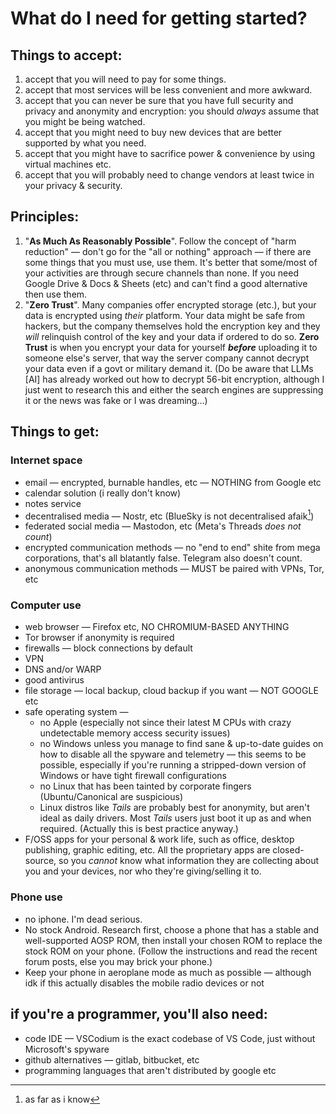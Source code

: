 # What do I need for getting started?

## Things to accept:

1. accept that you will need to pay for some things.
2. accept that most services will be less convenient and more awkward.
3. accept that you can never be sure that you have full security and privacy and anonymity and encryption: you should _always_ assume that you might be being watched.
4. accept that you might need to buy new devices that are better supported by what you need.
5. accept that you might have to sacrifice power & convenience by using virtual machines etc.
6. accept that you will probably need to change vendors at least twice in your privacy & security.

## Principles:

1. "**As Much As Reasonably Possible**". Follow the concept of "harm reduction" — don't go for the "all or nothing" approach — if there are some things that you must use, use them. It's better that some/most of your activities are through secure channels than none. If you need Google Drive & Docs & Sheets (etc) and can't find a good alternative then use them.
2. "**Zero Trust**". Many companies offer encrypted storage (etc.), but your data is encrypted using _their_ platform. Your data might be safe from hackers, but the company themselves hold the encryption key and they _will_ relinquish control of the key and your data if ordered to do so. **Zero Trust** is when you encrypt your data for yourself _**before**_ uploading it to someone else's server, that way the server company cannot decrypt your data even if a govt or military demand it. (Do be aware that LLMs \[AI] has already worked out how to decrypt 56-bit encryption, although I just went to research this and either the search engines are suppressing it or the news was fake or I was dreaming...)

## Things to get:

### Internet space

* email — encrypted, burnable handles, etc — NOTHING from Google etc
* calendar solution (i really don't know)
* notes service
* decentralised media — Nostr, etc (BlueSky is not decentralised afaik[^1])
* federated social media — Mastodon, etc (Meta's Threads _does not count_)
* encrypted communication methods — no "end to end" shite from mega corporations, that's all blatantly false. Telegram also doesn't count.
* anonymous communication methods — MUST be paired with VPNs, Tor, etc

### Computer use

* web browser — Firefox etc, NO CHROMIUM-BASED ANYTHING
* Tor browser if anonymity is required&#x20;
* firewalls — block connections by default&#x20;
* VPN&#x20;
* DNS and/or WARP&#x20;
* good antivirus&#x20;
* file storage — local backup, cloud backup if you want — NOT GOOGLE etc
* safe operating system —&#x20;
  * no Apple (especially not since their latest M CPUs with crazy undetectable memory access security issues)
  * no Windows unless you manage to find sane & up-to-date guides on how to disable all the spyware and telemetry — this seems to be possible, especially if you're running a stripped-down version of Windows or have tight firewall configurations
  * no Linux that has been tainted by corporate fingers (Ubuntu/Canonical are suspicious)&#x20;
  * Linux distros like _Tails_ are probably best for anonymity, but aren't ideal as daily drivers. Most _Tails_ users just boot it up as and when required. (Actually this is best practice anyway.)&#x20;
* F/OSS apps for your personal & work life, such as office, desktop publishing, graphic editing, etc. All the proprietary apps are closed-source, so you _cannot_ know what information they are collecting about you and your devices, nor who they're giving/selling it to.

### Phone use

* no iphone. I'm dead serious.
* No stock Android. Research first, choose a phone that has a stable and well-supported AOSP ROM, then install your chosen ROM to replace the stock ROM on your phone. (Follow the instructions and read the recent forum posts, else you may brick your phone.)&#x20;
* Keep your phone in aeroplane mode as much as possible — although idk if this actually disables the mobile radio devices or not

## if you're a programmer, you'll also need:

* code IDE — VSCodium is the exact codebase of VS Code, just without Microsoft's spyware
* github alternatives — gitlab, bitbucket, etc
* programming languages that aren't distributed by google etc

[^1]: as far as i know
